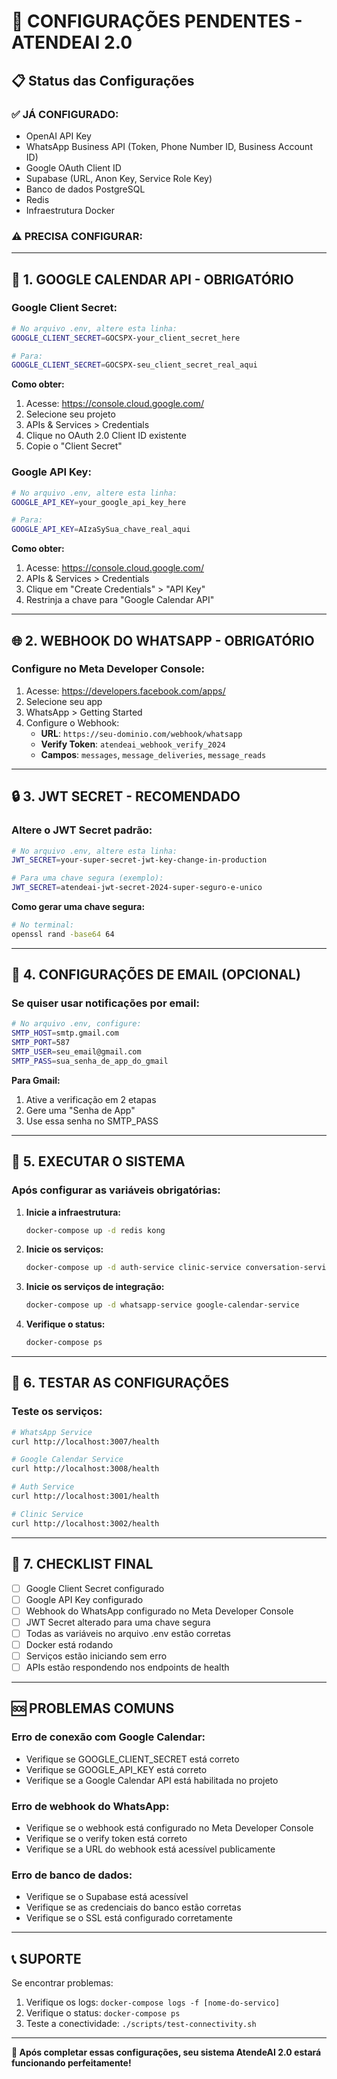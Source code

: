# 🔧 **CONFIGURAÇÕES PENDENTES - ATENDEAI 2.0**

## 📋 **Status das Configurações**

### ✅ **JÁ CONFIGURADO:**
- OpenAI API Key
- WhatsApp Business API (Token, Phone Number ID, Business Account ID)
- Google OAuth Client ID
- Supabase (URL, Anon Key, Service Role Key)
- Banco de dados PostgreSQL
- Redis
- Infraestrutura Docker

### ⚠️ **PRECISA CONFIGURAR:**

---

## 🔑 **1. GOOGLE CALENDAR API - OBRIGATÓRIO**

### **Google Client Secret:**
```bash
# No arquivo .env, altere esta linha:
GOOGLE_CLIENT_SECRET=GOCSPX-your_client_secret_here

# Para:
GOOGLE_CLIENT_SECRET=GOCSPX-seu_client_secret_real_aqui
```

**Como obter:**
1. Acesse: https://console.cloud.google.com/
2. Selecione seu projeto
3. APIs & Services > Credentials
4. Clique no OAuth 2.0 Client ID existente
5. Copie o "Client Secret"

### **Google API Key:**
```bash
# No arquivo .env, altere esta linha:
GOOGLE_API_KEY=your_google_api_key_here

# Para:
GOOGLE_API_KEY=AIzaSySua_chave_real_aqui
```

**Como obter:**
1. Acesse: https://console.cloud.google.com/
2. APIs & Services > Credentials
3. Clique em "Create Credentials" > "API Key"
4. Restrinja a chave para "Google Calendar API"

---

## 🌐 **2. WEBHOOK DO WHATSAPP - OBRIGATÓRIO**

### **Configure no Meta Developer Console:**
1. Acesse: https://developers.facebook.com/apps/
2. Selecione seu app
3. WhatsApp > Getting Started
4. Configure o Webhook:
   - **URL**: `https://seu-dominio.com/webhook/whatsapp`
   - **Verify Token**: `atendeai_webhook_verify_2024`
   - **Campos**: `messages`, `message_deliveries`, `message_reads`

---

## 🔒 **3. JWT SECRET - RECOMENDADO**

### **Altere o JWT Secret padrão:**
```bash
# No arquivo .env, altere esta linha:
JWT_SECRET=your-super-secret-jwt-key-change-in-production

# Para uma chave segura (exemplo):
JWT_SECRET=atendeai-jwt-secret-2024-super-seguro-e-unico
```

**Como gerar uma chave segura:**
```bash
# No terminal:
openssl rand -base64 64
```

---

## 📧 **4. CONFIGURAÇÕES DE EMAIL (OPCIONAL)**

### **Se quiser usar notificações por email:**
```bash
# No arquivo .env, configure:
SMTP_HOST=smtp.gmail.com
SMTP_PORT=587
SMTP_USER=seu_email@gmail.com
SMTP_PASS=sua_senha_de_app_do_gmail
```

**Para Gmail:**
1. Ative a verificação em 2 etapas
2. Gere uma "Senha de App"
3. Use essa senha no SMTP_PASS

---

## 🚀 **5. EXECUTAR O SISTEMA**

### **Após configurar as variáveis obrigatórias:**

1. **Inicie a infraestrutura:**
   ```bash
   docker-compose up -d redis kong
   ```

2. **Inicie os serviços:**
   ```bash
   docker-compose up -d auth-service clinic-service conversation-service appointment-service
   ```

3. **Inicie os serviços de integração:**
   ```bash
   docker-compose up -d whatsapp-service google-calendar-service
   ```

4. **Verifique o status:**
   ```bash
   docker-compose ps
   ```

---

## 🧪 **6. TESTAR AS CONFIGURAÇÕES**

### **Teste os serviços:**
```bash
# WhatsApp Service
curl http://localhost:3007/health

# Google Calendar Service
curl http://localhost:3008/health

# Auth Service
curl http://localhost:3001/health

# Clinic Service
curl http://localhost:3002/health
```

---

## 📝 **7. CHECKLIST FINAL**

- [ ] Google Client Secret configurado
- [ ] Google API Key configurado
- [ ] Webhook do WhatsApp configurado no Meta Developer Console
- [ ] JWT Secret alterado para uma chave segura
- [ ] Todas as variáveis no arquivo .env estão corretas
- [ ] Docker está rodando
- [ ] Serviços estão iniciando sem erro
- [ ] APIs estão respondendo nos endpoints de health

---

## 🆘 **PROBLEMAS COMUNS**

### **Erro de conexão com Google Calendar:**
- Verifique se GOOGLE_CLIENT_SECRET está correto
- Verifique se GOOGLE_API_KEY está correto
- Verifique se a Google Calendar API está habilitada no projeto

### **Erro de webhook do WhatsApp:**
- Verifique se o webhook está configurado no Meta Developer Console
- Verifique se o verify token está correto
- Verifique se a URL do webhook está acessível publicamente

### **Erro de banco de dados:**
- Verifique se o Supabase está acessível
- Verifique se as credenciais do banco estão corretas
- Verifique se o SSL está configurado corretamente

---

## 📞 **SUPORTE**

Se encontrar problemas:
1. Verifique os logs: `docker-compose logs -f [nome-do-servico]`
2. Verifique o status: `docker-compose ps`
3. Teste a conectividade: `./scripts/test-connectivity.sh`

---

**🎯 Após completar essas configurações, seu sistema AtendeAI 2.0 estará funcionando perfeitamente!**
